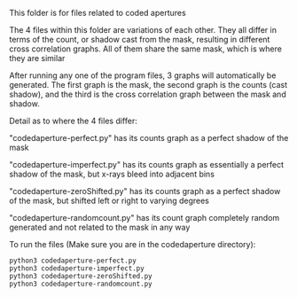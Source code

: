 This folder is for files related to coded apertures

The 4 files within this folder are variations of each other. 
They all differ in terms of the count, or shadow cast from the mask, resulting in different cross correlation graphs. 
All of them share the same mask, which is where they are similar

After running any one of the program files, 3 graphs will automatically be generated. 
The first graph is the mask, the second graph is the counts (cast shadow), and the third is the cross correlation graph between the mask and shadow. 

Detail as to where the 4 files differ:

"codedaperture-perfect.py" has its counts graph as a perfect shadow of the mask

"codedaperture-imperfect.py" has its counts graph as essentially a perfect shadow of the mask, but x-rays bleed into adjacent bins

"codedaperture-zeroShifted.py" has its counts graph as a perfect shadow of the mask, but shifted left or right to varying degrees

"codedaperture-randomcount.py" has its count graph completely random generated and not related to the mask in any way

To run the files (Make sure you are in the codedaperture directory):

```
python3 codedaperture-perfect.py
python3 codedaperture-imperfect.py
python3 codedaperture-zeroShifted.py
python3 codedaperture-randomcount.py
```
